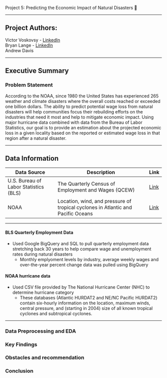 Project 5: Predicting the Economic Impact of Natural Disasters :ocean:

---
## Project Authors:

Victor Voskovsy  - [LinkedIn](https://www.linkedin.com/in/victorvoskovsky) <br>
Bryan Lange  - [LinkedIn](https://www.linkedin.com/in/bryanrobertlange) <br>
Andrew Davis  

---
## Executive Summary

### Problem Statement

According to the NOAA, since 1980 the United States has experienced 265 weather and climate disasters where the overall costs reached or exceeded one billion dollars. The ability to predict potential wage loss from natural disasters will help communities focus their rebuilding efforts on the industries that need it most and help to mitigate economic impact. Using major hurricane data combined with data from the Bureau of Labor Statistics, our goal is to provide an estimation about the projected economic loss in a given locality based on the reported or estimated wage loss in that region after a natural disaster.  

---
## Data Information

| Data Source | Description | Link |
| --- | --- | --- |
| U.S. Bureau of Labor Statistics (BLS) | The Quarterly Census of Employment and Wages (QCEW) | [Link](https://www.bls.gov/cew/about-data/data-files-guide.htm)|
| NOAA | Location, wind, and pressure of tropical cyclones in Atlantic and Pacific Oceans | [Link](https://www.kaggle.com/noaa/hurricane-database)|

---

#### BLS Quarterly Employment Data
- Used Google BigQuery and SQL to pull quarterly employment data stretching back 30 years to help compare wage and unemployment rates during natural disasters 
    - Monthly emplyoment levels by industry, average weekly wages and over-the-year percent change data was pulled using BigQuery

#### NOAA hurricane data 
- Used CSV file provided by The National Hurricane Center (NHC) to determine hurricane category
    - These databases (Atlantic HURDAT2 and NE/NC Pacific HURDAT2) contain six-hourly information on the location, maximum winds, central pressure, and (starting in 2004) size of all known tropical cyclones and subtropical cyclones.  

---
### Data Preprocessing and EDA


### Key Findings


### Obstacles and recommendation


### Conclusion



